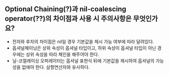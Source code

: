 ## Optional Chaining(?)과 nil-coalescing operator(??)의 차이점과 사용 시 주의사항은 무엇인가요?
- 전자와 후자의 차이점은 nil일 경우 기본값을 제시 가능 여부에 따라 달려있다.
- 옵셔널체이닝은 상위 속성이 옵셔널 타입이고, 하위 속성이 옵셔널 타입이 아닌 경우에는 상위 속성을 따라 체인을 해주어야 한다.
- 닐-코얼레이싱 오퍼레이터는 옵셔널 표현식 뒤에 기본값을 제시하여 옵셔널의 가능성을 없애야 한다. 삼항연산자와 유사하다.